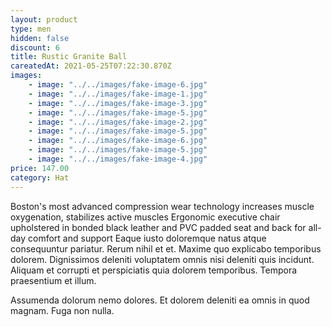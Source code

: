 ```yaml
---
layout: product
type: men
hidden: false
discount: 6
title: Rustic Granite Ball
careatedAt: 2021-05-25T07:22:30.870Z
images:
    - image: "../../images/fake-image-6.jpg"
    - image: "../../images/fake-image-1.jpg"
    - image: "../../images/fake-image-3.jpg"
    - image: "../../images/fake-image-5.jpg"
    - image: "../../images/fake-image-2.jpg"
    - image: "../../images/fake-image-5.jpg"
    - image: "../../images/fake-image-6.jpg"
    - image: "../../images/fake-image-5.jpg"
    - image: "../../images/fake-image-4.jpg"
price: 147.00
category: Hat
---
```

Boston's most advanced compression wear technology increases muscle oxygenation, stabilizes active muscles
Ergonomic executive chair upholstered in bonded black leather and PVC padded seat and back for all-day comfort and support
Eaque iusto doloremque natus atque consequuntur pariatur. Rerum nihil et et. Maxime quo explicabo temporibus dolorem. Dignissimos deleniti voluptatem omnis nisi deleniti quis incidunt. Aliquam et corrupti et perspiciatis quia dolorem temporibus. Tempora praesentium et illum.
 Assumenda dolorum nemo dolores. Et dolorem deleniti ea omnis in quod magnam. Fuga non nulla.
